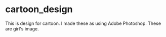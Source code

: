 # cartoon_design

This is design for cartoon.
I made these as using Adobe Photoshop.
These are girl's image.
